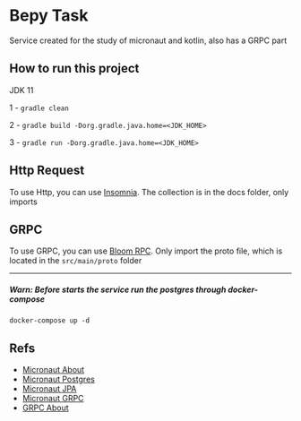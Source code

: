 # Bepy Task

Service created for the study of micronaut and kotlin, also has a GRPC part

## How to run this project

JDK 11

1 - ```gradle clean```

2 - ```gradle build -Dorg.gradle.java.home=<JDK_HOME>```

3 - ```gradle run -Dorg.gradle.java.home=<JDK_HOME>```

## Http Request

To use Http, you can use [Insomnia](https://insomnia.rest/download/core/?&ref=https%3A%2F%2Fwww.google.com.br%2F). The collection is in the docs folder, only imports

## GRPC 

To use GRPC, you can use [Bloom RPC](https://github.com/uw-labs/bloomrpc). Only import the proto file, which is located in the ```src/main/proto``` folder

----
##### Warn: Before starts the service run the postgres through docker-compose

```docker-compose up -d```

## Refs
* [Micronaut About](https://medium.com/@jvoliveiran/micronaut-uma-vis%C3%A3o-geral-1f640c5a7ad4#:~:text=Lan%C3%A7ado%20oficialmente%20em%2023%20de%20outubro%20de%202018%2C%20o%20Micronaut,forma%20modular%20e%20facilmente%20test%C3%A1vel.)
* [Micronaut Postgres](https://dzone.com/articles/micronaut-cloud-jpa)
* [Micronaut JPA](https://guides.micronaut.io/micronaut-data-access-jpa-hibernate/guide/index.html)
* [Micronaut GRPC](https://micronaut-projects.github.io/micronaut-grpc/snapshot/guide/index.html)
* [GRPC About](https://grpc.io/docs/languages/kotlin/)